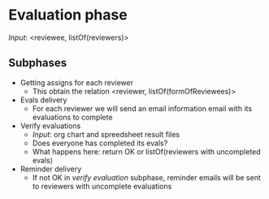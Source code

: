 # Evaluation phase

*Input*: <reviewee, listOf(reviewers)>

## Subphases

* Getting assigns for each reviewer
  * This obtain the relation <reviewer, listOf(formOfReviewees)>
* Evals delivery
  * For each reviewer we will send an email information email with its evaluations to complete
* Verify evaluations
  * *Input*: org chart and spreedsheet result files
  * Does everyone has completed its evals? 
  * What happens here: return OK or listOf(reviewers with uncompleted evals)
* Reminder delivery
    * If not OK in *verify evaluation* subphase, reminder emails will be sent to reviewers with uncomplete evaluations